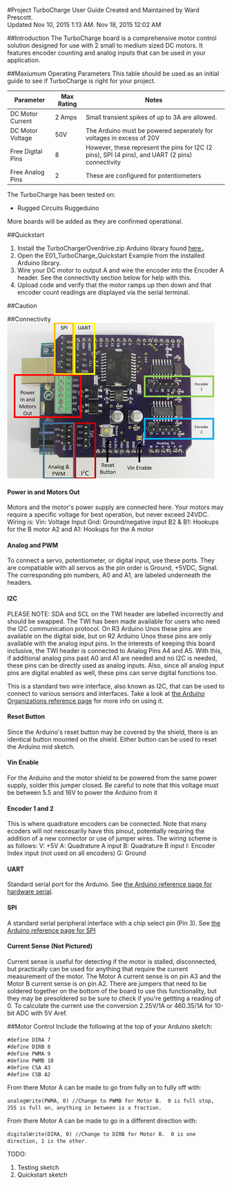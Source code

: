 #Project TurboCharge User Guide
Created and Maintained by Ward Prescott.  
Updated Nov 10, 2015 1:13 AM.
Nov 18, 2015 12:02 AM

##Introduction
The TurboCharge board is a comprehensive motor control solution designed for use with 2 small to medium sized DC motors.  It features encoder counting and analog inputs that can be used in your application.

##Maxiumum Operating Parameters
This table should be used as an initial guide to see if TurboCharge is right for your project.

|  Parameter | Max Rating | Notes|
|--------|--------|------| 
|DC Motor Current        |    2 Amps    |Small transient spikes of up to 3A are allowed.|
|DC Motor Voltage| 50V | The Arduino must be powered seperately for voltages in excess of 20V|
|Free Digital Pins| 8 | However, these represent the pins for I2C (2 pins), SPI (4 pins), and UART (2 pins) connectivity|
|Free Analog Pins| 2 | These are configured for potentiometers|

The TurboCharge has been tested on:
- Rugged Circuits Ruggeduino

More boards will be added as they are confirmed operational.

##Quickstart
1. Install the TurboChargerOverdrive.zip Arduino library found [here.](https://github.com/kitekid250/Project-Overdrive-and-TurboCharge).
2. Open the E01_TurboCharge_Quickstart Example from the installed Arduino library.
3. Wire your DC motor to output A and wire the encoder into the Encoder A header.  See the connectivity section below for help with this.
4. Upload code and verify that the motor ramps up then down and that encoder count readings are displayed via the serial terminal.

##Caution



##Connectivity
![TurboCharger System Diagram](https://raw.githubusercontent.com/kitekid250/Project-Overdrive-and-TurboCharge/master/Documentation/TurboCharge%20Diagram.png)
#### Power in and Motors Out
Motors and the motor's power supply are connected here.  Your motors may require a specific voltage for best operation, but never exceed 24VDC.  Wiring is:
Vin: Voltage Input
Gnd: Ground/negative input
B2 & B1: Hookups for the B motor
A2 and A1: Hookups for the A motor

#### Analog and PWM
To connect a servo, potentiometer, or digital input, use these ports.  They are compatiable with all servos as the pin order is Ground, +5VDC, Signal.  The corresponding pin numbers, A0 and A1, are labeled underneath the headers.

#### I2C
PLEASE NOTE: SDA and SCL on the TWI header are labelled incorrectly and should be swapped.
The TWI has been made available for users who need the I2C communication protocol. On R3 Arduino Unos these pins are available on the digital side, but on R2 Arduino Unos these pins are only available with the analog input pins. In the interests of keeping this board inclusive, the TWI header is connected to Analog Pins A4 and A5. With this, if additional analog pins past A0 and A1 are needed and no I2C is needed, these pins can be directly used as analog inputs. Also, since all analog input pins are digital enabled as well, these pins can serve digital functions too.


This is a standard two wire interface, also known as I2C, that can be used to connect to various sensors and interfaces.  Take a look at [the Arduino Organizations reference page](https://www.arduino.cc/en/Reference/Wire) for more info on using it.
#### Reset Button
Since the Arduino's reset button may be covered by the shield, there is an identical button mounted on the shield.  Either button can be used to reset the Arduino mid sketch.
#### Vin Enable
For the Arduino and the motor shield to be powered from the same power supply, solder this jumper closed.  Be careful to note that this voltage must be between 5.5 and 16V to power the Arduino from it 

#### Encoder 1 and 2
This is where quadrature encoders can be connected.  Note that many ecoders will not nescesarily have this pinout, potentially requiring the addition of a new connector or use of jumper wires.  The wiring scheme is as follows:
V: +5V
A: Quadrature A input
B: Quadrature B input
I: Encoder Index input (not used on all encoders)
G: Ground

#### UART
Standard serial port for the Arduino.  See [the Arduino reference page for hardware serial](https://www.arduino.cc/en/Reference/Serial).

#### SPI
A standard serial peripheral interface with a chip select pin (Pin 3).  See [the Arduino reference page for SPI](https://www.arduino.cc/en/Reference/SPI)

#### Current Sense (Not Pictured)
Current sense is useful for detecting if the motor is stalled, disconnected, but practically can be used for anything that require the current measurement of the motor.  The Motor A current sense is on pin A3 and the Motor B current sense is on pin A2.  There are jumpers that need to be soldered together on the bottom of the board to use this functionality, but they may be presoldered so be sure to check if you're gettting a reading of 0.  To calculate the current use the conversion 2.25V/1A or 460.35/1A for 10-bit ADC with 5V Aref.

##Motor Control
Include the following at the top of your Arduino sketch:
```
#define DIRA 7
#define DIRB 8
#define PWMA 9
#define PWMB 10
#define CSA A3
#define CSB A2
```
From there Motor A can be made to go from fully on to fully off with:
```
analogWrite(PWMA, 0) //Change to PWMB for Motor B.  0 is full stop, 255 is full on, anything in between is a fraction.
```
From there Motor A can be made to go in a different direction with:
```
digitalWrite(DIRA, 0) //Change to DIRB for Motor B.  0 is one direction, 1 is the other.
```

TODO:
1. Testing sketch
2. Quickstart sketch
